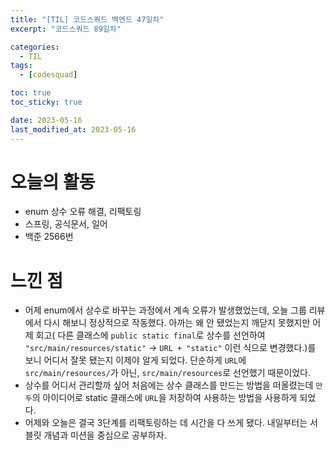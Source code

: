 ```yaml
---
title: "[TIL] 코드스쿼드 백엔드 47일차"
excerpt: "코드스쿼드 89일차"

categories:
  - TIL
tags:
  - [codesquad]

toc: true
toc_sticky: true

date: 2023-05-16
last_modified_at: 2023-05-16
---
```


# 오늘의 활동

- enum 상수 오류 해결, 리팩토링
- 스프링, 공식문서, 일어
- 백준 2566번

# 느낀 점

- 어제 enum에서 상수로 바꾸는 과정에서 계속 오류가 발생했었는데, 오늘 그룹 리뷰에서 다시 해보니 정상적으로 작동했다. 아까는 왜 안 됐었는지 깨닫지 못했지만 어제 회고( 다른 클래스에 `public static final`로 상수를 선언하여 `"src/main/resources/static"` -> `URL + "static"` 이런 식으로 변경했다.)를 보니 어디서 잘못 됐는지 이제야 알게 되었다. 단순하게 `URL`에 `src/main/resources/`가 아닌, `src/main/resources`로 선언했기 때문이었다.
- 상수를 어디서 관리할까 싶어 처음에는 상수 클래스를 만드는 방법을 떠올렸는데 `만두`의 아이디어로 static 클래스에 `URL`을 저장하여 사용하는 방법을 사용하게 되었다.
- 어제와 오늘은 결국 3단계를 리팩토링하는 데 시간을 다 쓰게 됐다. 내일부터는 서블릿 개념과 미션을 중심으로 공부하자.